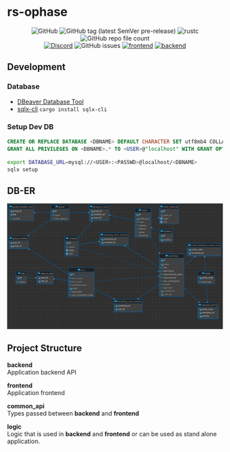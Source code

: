 # rs-ophase
<div align=center>

![GitHub](https://img.shields.io/github/license/whirlpool-galaxy/rs-ophase)
![GitHub tag (latest SemVer pre-release)](https://img.shields.io/github/v/tag/whirlpool-galaxy/rs-ophase?include_prereleases&label=latest%20release)
![rustc](https://img.shields.io/badge/rustc-1.69%2B-blue)
![GitHub repo file count](https://img.shields.io/github/directory-file-count/whirlpool-galaxy/rs-ophase)  
[![Discord](https://img.shields.io/discord/1016731291267387544)](https://discord.gg/T2fDVrmGnF)
![GitHub issues](https://img.shields.io/github/issues/whirlpool-galaxy/rs-ophase)
[![frontend](https://img.shields.io/badge/frontend-yew-brightgreen)](https://crates.io/crates/actix-web)
[![backend](https://img.shields.io/badge/backend-actix--web-brightgreen)](https://crates.io/crates/actix-web)

</div>

## Development

### Database

- [DBeaver Database Tool](https://dbeaver.io/)
- [sqlx-cli](https://crates.io/crates/sqlx-cli) `cargo install sqlx-cli`

### Setup Dev DB

```sql
CREATE OR REPLACE DATABASE <DBNAME> DEFAULT CHARACTER SET utf8mb4 COLLATE utf8mb4_unicode_ci;
GRANT ALL PRIVILEGES ON <DBNAME>.* TO <USER>@"localhost" WITH GRANT OPTION;
```

```bash
export DATABASE_URL=mysql://<USER>:<PASSWD>@localhost/<DBNAME>
sqlx setup
```

## DB-ER

![DB-ER](./doc/assets/db_er_000.png)

## Project Structure

**backend**  
Application backend API

**frontend**  
Application frontend

**common_api**  
Types passed between **backend** and **frontend**

**logic**  
Logic that is used in **backend** and **frontend** or can be used as stand alone application.